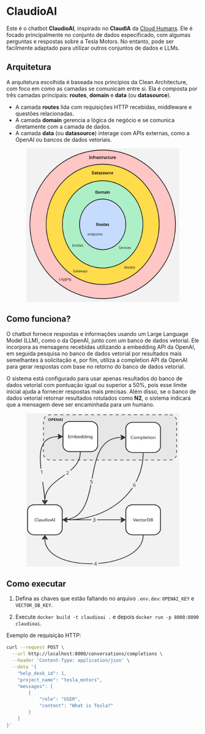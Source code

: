 # ClaudioAI

Este é o chatbot **ClaudioAI**, inspirado no **ClaudIA** da [Cloud Humans](https://www.cloudhumans.com/). Ele é focado principalmente no conjunto de dados especificado, com algumas perguntas e respostas sobre a Tesla Motors. No entanto, pode ser facilmente adaptado para utilizar outros conjuntos de dados e LLMs.

## Arquitetura

A arquitetura escolhida é baseada nos princípios da Clean Architecture, com foco em como as camadas se comunicam entre si. Ela é composta por três camadas principais: **routes**, **domain** e **data** (ou **datasource**).

- A camada **routes** lida com requisições HTTP recebidas, middleware e questões relacionadas.
- A camada **domain** gerencia a lógica de negócio e se comunica diretamente com a camada de dados.
- A camada **data** (ou **datasource**) interage com APIs externas, como a OpenAI ou bancos de dados vetoriais.

<p align="center">
    <img src="./docs/architecture.jpg" width="400" height="400">
</p>

## Como funciona?

O chatbot fornece respostas e informações usando um Large Language Model (LLM), como o da OpenAI, junto com um banco de dados vetorial. Ele incorpora as mensagens recebidas utilizando a embedding API da OpenAI, em seguida pesquisa no banco de dados vetorial por resultados mais semelhantes à solicitação e, por fim, utiliza a completion API da OpenAI para gerar respostas com base no retorno do banco de dados vetorial.

O sistema está configurado para usar apenas resultados do banco de dados vetorial com pontuação igual ou superior a 50%, pois esse limite inicial ajuda a fornecer respostas mais precisas. Além disso, se o banco de dados vetorial retornar resultados rotulados como **N2**, o sistema indicará que a mensagem deve ser encaminhada para um humano.

<p align="center">
    <img src="./docs/flow.jpg" width="400" height="400">
</p>

## Como executar

1. Defina as chaves que estão faltando no arquivo `.env.dev`: `OPENAI_KEY` e `VECTOR_DB_KEY`.

2. Execute `docker build -t claudioai .` e depois `docker run -p 8000:8000 claudioai`.

Exemplo de requisição HTTP:

```bash
curl --request POST \
  --url http://localhost:8000/conversations/completions \
  --header 'Content-Type: application/json' \
  --data '{
	"help_desk_id": 1,
	"project_name": "tesla_motors",
	"messages": [
		{
			"role": "USER",
			"content": "What is Tesla?"
		}
	]
}'
```